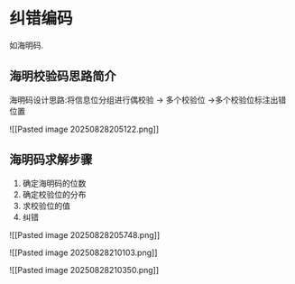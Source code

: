 # 纠错编码

如海明码.

## 海明校验码思路简介

海明码设计思路:将信息位分组进行偶校验 -> 多个校验位 ->多个校验位标注出错位置

![[Pasted image 20250828205122.png]]

## 海明码求解步骤

1. 确定海明码的位数
2. 确定校验位的分布
3. 求校验位的值
4. 纠错

![[Pasted image 20250828205748.png]]

![[Pasted image 20250828210103.png]]

![[Pasted image 20250828210350.png]]

